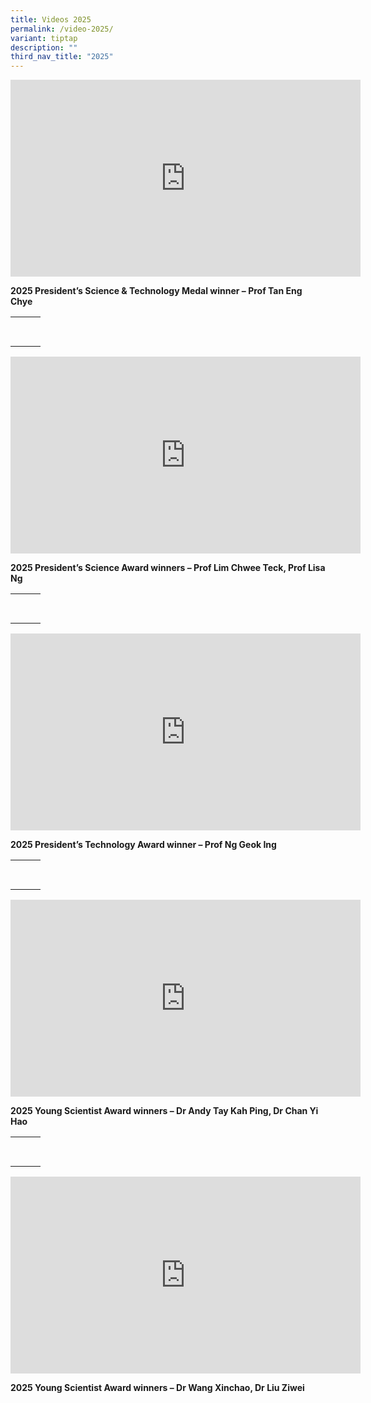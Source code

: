 ```yaml
---
title: Videos 2025
permalink: /video-2025/
variant: tiptap
description: ""
third_nav_title: "2025"
---
```

<div class="iframe-wrapper">
<iframe height="315" width="560" allowfullscreen="true" frameborder="0" src="https://www.youtube-nocookie.com/embed/2uYy-_7IXjU?si=iKS1OIDDycSPvWge"></iframe>
</div>
<p><strong>2025 President’s Science &amp; Technology Medal winner – Prof Tan Eng Chye</strong>
</p>
<p></p>
<table style="minWidth: 75px">
<colgroup>
<col>
<col>
<col>
</colgroup>
<tbody>
<tr>
<th rowspan="1" colspan="1">
<p></p>
</th>
<th rowspan="1" colspan="1">
<p></p>
</th>
<th rowspan="1" colspan="1">
<p></p>
</th>
</tr>
<tr>
<td rowspan="1" colspan="1">
<p></p>
</td>
<td rowspan="1" colspan="1">
<p></p>
</td>
<td rowspan="1" colspan="1">
<p></p>
</td>
</tr>
</tbody>
</table>
<div class="iframe-wrapper">
<iframe height="315" width="560" allowfullscreen="true" frameborder="0" src="https://www.youtube-nocookie.com/embed/DlJefbrd1SM?si=_4JtQUYq3UojSaTm"></iframe>
</div>
<p><strong>2025 President’s Science Award winners – Prof Lim Chwee Teck, Prof Lisa Ng</strong>
</p>
<table style="minWidth: 75px">
<colgroup>
<col>
<col>
<col>
</colgroup>
<tbody>
<tr>
<th rowspan="1" colspan="1">
<p></p>
</th>
<th rowspan="1" colspan="1">
<p></p>
</th>
<th rowspan="1" colspan="1">
<p></p>
</th>
</tr>
<tr>
<td rowspan="1" colspan="1">
<p></p>
</td>
<td rowspan="1" colspan="1">
<p></p>
</td>
<td rowspan="1" colspan="1">
<p></p>
</td>
</tr>
</tbody>
</table>
<div class="iframe-wrapper">
<iframe height="315" width="560" allowfullscreen="true" frameborder="0" src="https://www.youtube-nocookie.com/embed/EsiUynzlwwM?si=Q9gVOCcG2S2Er4FL"></iframe>
</div>
<p><strong>2025 President’s Technology Award winner – Prof Ng Geok Ing</strong>
</p>
<table style="minWidth: 75px">
<colgroup>
<col>
<col>
<col>
</colgroup>
<tbody>
<tr>
<th rowspan="1" colspan="1">
<p></p>
</th>
<th rowspan="1" colspan="1">
<p></p>
</th>
<th rowspan="1" colspan="1">
<p></p>
</th>
</tr>
<tr>
<td rowspan="1" colspan="1">
<p></p>
</td>
<td rowspan="1" colspan="1">
<p></p>
</td>
<td rowspan="1" colspan="1">
<p></p>
</td>
</tr>
</tbody>
</table>
<div class="iframe-wrapper">
<iframe height="315" width="560" allowfullscreen="true" frameborder="0" src="https://www.youtube-nocookie.com/embed/FcvO-0gAjIA?si=r6Lie0dYs8oOEvGS"></iframe>
</div>
<p><strong>2025 Young Scientist Award winners – Dr Andy Tay Kah Ping, Dr Chan Yi Hao</strong>
</p>
<table style="minWidth: 75px">
<colgroup>
<col>
<col>
<col>
</colgroup>
<tbody>
<tr>
<th rowspan="1" colspan="1">
<p></p>
</th>
<th rowspan="1" colspan="1">
<p></p>
</th>
<th rowspan="1" colspan="1">
<p></p>
</th>
</tr>
<tr>
<td rowspan="1" colspan="1">
<p></p>
</td>
<td rowspan="1" colspan="1">
<p></p>
</td>
<td rowspan="1" colspan="1">
<p></p>
</td>
</tr>
</tbody>
</table>
<div class="iframe-wrapper">
<iframe height="315" width="560" allowfullscreen="true" frameborder="0" src="https://www.youtube-nocookie.com/embed/a5rexHvFxN0?si=F512ZEphQV7VWgQK"></iframe>
</div>
<p><strong>2025 Young Scientist Award winners – Dr Wang Xinchao, Dr Liu Ziwei</strong>
</p>